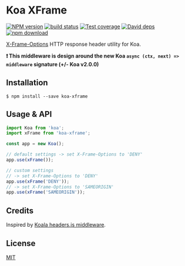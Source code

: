 # Koa XFrame

[![NPM version][npm-image]][npm-url]
[![build status][travis-image]][travis-url]
[![Test coverage][coveralls-image]][coveralls-url]
[![David deps][david-image]][david-url]
[![npm download][download-image]][download-url]

[X-Frame-Options](https://developer.mozilla.org/en-US/docs/Web/HTTP/X-Frame-Options) HTTP response header utility for Koa.

__:heavy_exclamation_mark: This middleware is design around the new Koa `async (ctx, next) => middleware` signature (+/- Koa v2.0.0)__

## Installation

```
$ npm install --save koa-xframe
```

## Usage & API

```js
import Koa from 'koa';
import xFrame from 'koa-xframe';

const app = new Koa();

// default settings -> set X-Frame-Options to 'DENY'
app.use(xFrame());

// custom settings
// -> set X-Frame-Options to 'DENY'
app.use(xFrame('DENY'));
// -> set X-Frame-Options to 'SAMEORIGIN'
app.use(xFrame('SAMEORIGIN'));
```

## Credits

Inspired by [Koala headers.js middleware](https://github.com/koajs/koala/blob/master/lib/middleware/headers.js).

## License

[MIT](LICENSE)

[npm-image]: https://img.shields.io/npm/v/koa-xframe.svg?style=flat-square
[npm-url]: https://npmjs.org/package/koa-xframe
[travis-image]:https://img.shields.io/travis/broucz/koa-xframe.svg?style=flat-square
[travis-url]: https://travis-ci.org/broucz/koa-xframe
[coveralls-image]: https://img.shields.io/coveralls/broucz/koa-xframe.svg?style=flat-square
[coveralls-url]: https://coveralls.io/r/broucz/koa-xframe?branch=master
[david-image]: https://img.shields.io/david/broucz/koa-xframe.svg?style=flat-square
[david-url]: https://david-dm.org/broucz/koa-xframe
[download-image]: https://img.shields.io/npm/dm/koa-xframe.svg?style=flat-square
[download-url]: https://npmjs.org/package/koa-xframe
